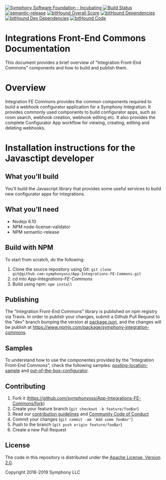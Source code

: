 [![Symphony Software Foundation - Incubating](https://cdn.rawgit.com/symphonyoss/contrib-toolbox/master/images/ssf-badge-incubating.svg)](https://symphonyoss.atlassian.net/wiki/display/FM/Incubating)
[![Build Status](https://travis-ci.org/symphonyoss/App-Integrations-FE-Commons.svg?branch=dev)](https://travis-ci.org/symphonyoss/App-Integrations-FE-Commons)
[![semantic-release](https://img.shields.io/badge/%20%20%F0%9F%93%A6%F0%9F%9A%80-semantic--release-e10079.svg)](https://github.com/semantic-release/semantic-release)
[![bitHound Overall Score](https://www.bithound.io/github/symphonyoss/App-Integrations-FE-Commons/badges/score.svg)](https://www.bithound.io/github/symphonyoss/App-Integrations-FE-Commons)
[![bitHound Dependencies](https://www.bithound.io/github/symphonyoss/App-Integrations-FE-Commons/badges/dependencies.svg)](https://www.bithound.io/github/symphonyoss/App-Integrations-FE-Commons/dev/dependencies/npm)
[![bitHound Dev Dependencies](https://www.bithound.io/github/symphonyoss/App-Integrations-FE-Commons/badges/devDependencies.svg)](https://www.bithound.io/github/symphonyoss/App-Integrations-FE-Commons/dev/dependencies/npm)
[![bitHound Code](https://www.bithound.io/github/symphonyoss/App-Integrations-FE-Commons/badges/code.svg)](https://www.bithound.io/github/symphonyoss/App-Integrations-FE-Commons)

# Integrations Front-End Commons Documentation

This document provides a brief overview of "Integration Front-End Commons" components and how to build and publish them.

# Overview

Integration FE Commons provides the common components required to build a webhook configurator application for a Symphony Integration. It provides commonly used components to build configurator apps, such as room search, webhook creation, webhook editing etc. It also provides the complete Configurator App workflow for viewing, creating, editing and deleting webhooks.

# Installation instructions for the Javasctipt developer

## What you’ll build
You’ll build the Javascript library that provides some useful services to build new configurator apps for integrations.

## What you’ll need
* Nodejs 6.10
* NPM node-license-validator
* NPM semantic-release

## Build with NPM
To start from scratch, do the following:

1. Clone the source repository using Git: `git clone git@github.com:symphonyoss/App-Integrations-FE-Commons.git`
2. cd into _App-Integrations-FE-Commons_
3. Build using npm: `npm install`

## Publishing
The "Integration Front-End Commons" library is published on npm registry via Travis. In order to publish your changes, submit a Github Pull Request to the "dev" branch bumping the version at [package.json](package.json), and the changes will be publish at https://www.npmjs.com/package/symphony-integration-commons.

## Samples
To understand how to use the componentes provided by the "Integration Front-End Commons", check the following samples: [posting-location-sample](samples/posting-location-sample/README.md) and [out-of-the-box-configurator](samples/out-of-the-box-configurator).

## Contributing

1. Fork it (<https://github.com/symphonyoss/App-Integrations-FE-Commons/fork>)
2. Create your feature branch (`git checkout -b feature/fooBar`)
3. Read our [contribution guidelines](.github/CONTRIBUTING.md) and [Community Code of Conduct](https://www.finos.org/code-of-conduct)
4. Commit your changes (`git commit -am 'Add some fooBar'`)
5. Push to the branch (`git push origin feature/fooBar`)
6. Create a new Pull Request

## License

The code in this repository is distributed under the [Apache License, Version 2.0](http://www.apache.org/licenses/LICENSE-2.0).

Copyright 2016-2019 Symphony LLC